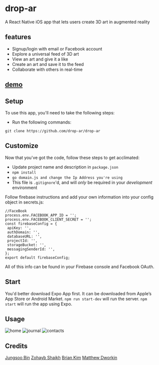 # drop-ar

A React Native iOS app that lets users create 3D art in augmented reality

## features

- Signup/login with email or Facebook account
- Explore a universal feed of 3D art
- View an art and give it a like
- Create an art and save it to the feed
- Collaborate with others in real-time

## [demo](https://www.youtube.com/watch?v=AEFKYCpou0k)

## Setup

To use this app, you'll need to take the following steps:

* Run the following commands:

```
git clone https://github.com/drop-ar/drop-ar
```

## Customize

Now that you've got the code, follow these steps to get acclimated:

* Update project name and description in `package.json`
* `npm install`
* `go domain.js and change the Ip Address you're using`
* This file is `.gitignore`'d, and will *only* be required in your *development* environment

Follow firebase instructions and add your own information into your config object in secrets.js: 

```
//FaceBook
process.env.FACEBOOK_APP_ID = '';
process.env.FACEBOOK_CLIENT_SECRET = '';
const firebaseConfig = {
 apiKey: '',
 authDomain: '',
 databaseURL: '',
 projectId: '',
 storageBucket: '',
 messagingSenderId: '',
};
export default firebaseConfig;
```

All of this info can be found in your Firebase console and Facebook OAuth.

## Start
You'd better download Expo App first. It can be downloaded from Apple’s App Store or Android Market.
`npm run start-dev` will run the server.
`npm start` will run the app using Expo.

## Usage

![home](https://github.com/jungsooBin/drop-ar-jungsooBin/blob/master/screenshots/Screen%20Shot%202018-12-26%20at%205.51.51%20PM.png "Home")
![journal](https://github.com/jungsooBin/drop-ar-jungsooBin/blob/master/screenshots/Screen%20Shot%202018-12-26%20at%205.52.15%20PM.png "Feed")
![contacts](https://github.com/jungsooBin/drop-ar-jungsooBin/blob/master/screenshots/Screen%20Shot%202018-12-26%20at%205.52.39%20PM.png "Load Scene")

## Credits

[Jungsoo Bin](https://www.linkedin.com/in/jungsoo-bin-1a2b9b136/)
[Zohayb Shaikh](https://www.linkedin.com/in/zohaybshaikh/)
[Brian Kim](https://www.linkedin.com/in/brianjckim/)
[Matthew Dworkin](https://www.linkedin.com/in/matthew-dworkin-phd/)
